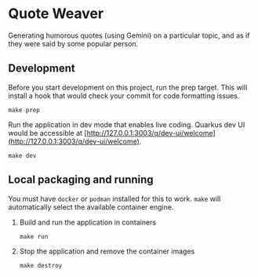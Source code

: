 # Quote Weaver

Generating humorous quotes (using Gemini) on a particular topic, and as if they were said by some popular person.

## Development

Before you start development on this project, run the prep target. This will install a hook that would check your commit for code formatting issues.

```shell
make prep
```

Run the application in dev mode that enables live coding. Quarkus dev UI would be accessible at [http://127.0.0.1:3003/q/dev-ui/welcome](http://127.0.0.1:3003/q/dev-ui/welcome).

```shell
make dev
```

## Local packaging and running

You must have `docker` or `podman` installed for this to work. `make` will automatically select the available container engine.

1. Build and run the application in containers

   ```shell
   make run
   ```

1. Stop the application and remove the container images

   ```shell
   make destroy
   ```

